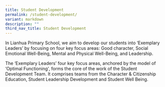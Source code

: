 ```yaml
---
title: Student Development
permalink: /student-development/
variant: markdown
description: ""
third_nav_title: Student Development
---
```


<p>In Lianhua Primary School, we aim to develop our students into ‘Exemplary
Leaders’ by focusing on four key focus areas: Good character, Social Emotional Well-Being,
Mental and Physical Well-Being, and Leadership.</p>
<p></p>
<p>The ‘Exemplary Leaders’ four key focus areas, anchored by the model of
‘Optimal Functioning', forms the core of the work of the Student Development
Team. It comprises teams from the Character &amp; Citizenship Education, Student Leadership Development and Student Well Being. </p>
<p></p>